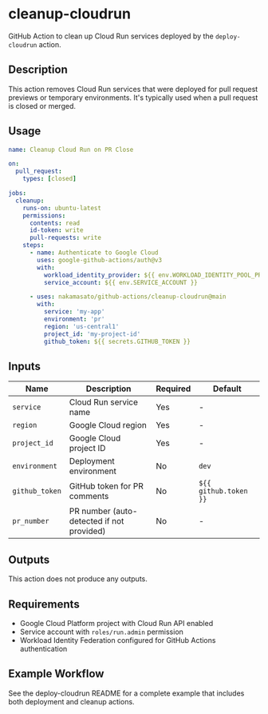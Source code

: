 # cleanup-cloudrun

GitHub Action to clean up Cloud Run services deployed by the `deploy-cloudrun` action.

## Description

This action removes Cloud Run services that were deployed for pull request previews or temporary environments. It's typically used when a pull request is closed or merged.

## Usage

```yaml
name: Cleanup Cloud Run on PR Close

on:
  pull_request:
    types: [closed]

jobs:
  cleanup:
    runs-on: ubuntu-latest
    permissions:
      contents: read
      id-token: write
      pull-requests: write
    steps:
      - name: Authenticate to Google Cloud
        uses: google-github-actions/auth@v3
        with:
          workload_identity_provider: ${{ env.WORKLOAD_IDENTITY_POOL_PROVIDER }}
          service_account: ${{ env.SERVICE_ACCOUNT }}

      - uses: nakamasato/github-actions/cleanup-cloudrun@main
        with:
          service: 'my-app'
          environment: 'pr'
          region: 'us-central1'
          project_id: 'my-project-id'
          github_token: ${{ secrets.GITHUB_TOKEN }}
```

## Inputs

| Name | Description | Required | Default |
|------|-------------|----------|---------|
| `service` | Cloud Run service name | Yes | - |
| `region` | Google Cloud region | Yes | - |
| `project_id` | Google Cloud project ID | Yes | - |
| `environment` | Deployment environment | No | `dev` |
| `github_token` | GitHub token for PR comments | No | `${{ github.token }}` |
| `pr_number` | PR number (auto-detected if not provided) | No | - |

## Outputs

This action does not produce any outputs.

## Requirements

- Google Cloud Platform project with Cloud Run API enabled
- Service account with `roles/run.admin` permission
- Workload Identity Federation configured for GitHub Actions authentication

## Example Workflow

See the deploy-cloudrun README for a complete example that includes both deployment and cleanup actions.
